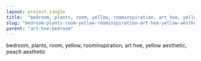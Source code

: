 ```yaml
---
layout: project_single
title:  "bedroom, plants, room, yellow, roominspiration, art hoe, yellow aesthetic, peach aesthetic"
slug: "bedroom-plants-room-yellow-roominspiration-art-hoe-yellow-aesthetic-peach-aesthetic"
parent: "art-hoe-bedroom"
---
```

bedroom, plants, room, yellow, roominspiration, art hoe, yellow aesthetic, peach aesthetic